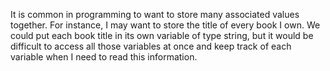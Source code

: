 It is common in programming to want to store many associated values together. For instance, I may want to store the title of every book I own. We could put each book title in its own variable of type string, but it would be difficult to access all those variables at once and keep track of each variable when I need to read this information.